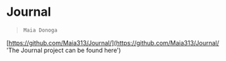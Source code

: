 # Journal

> `Maia Donoga`
>
[https://github.com/Maia313/Journal/](https://github.com/Maia313/Journal/ 'The Journal project can be found here')

